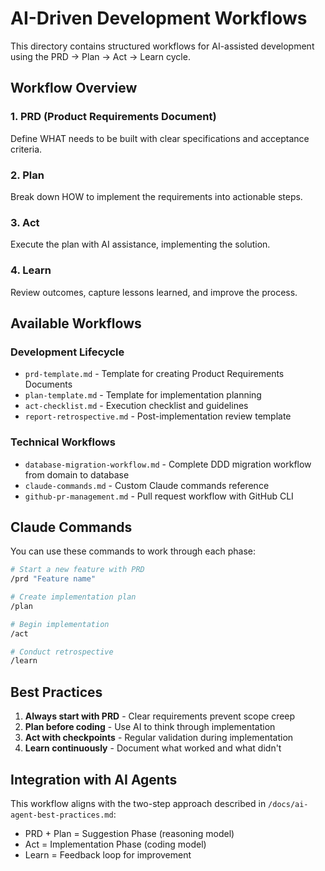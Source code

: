 # AI-Driven Development Workflows

This directory contains structured workflows for AI-assisted development using the PRD → Plan → Act → Learn cycle.

## Workflow Overview

### 1. PRD (Product Requirements Document)
Define WHAT needs to be built with clear specifications and acceptance criteria.

### 2. Plan
Break down HOW to implement the requirements into actionable steps.

### 3. Act
Execute the plan with AI assistance, implementing the solution.

### 4. Learn
Review outcomes, capture lessons learned, and improve the process.

## Available Workflows

### Development Lifecycle
- `prd-template.md` - Template for creating Product Requirements Documents
- `plan-template.md` - Template for implementation planning
- `act-checklist.md` - Execution checklist and guidelines
- `report-retrospective.md` - Post-implementation review template

### Technical Workflows
- `database-migration-workflow.md` - Complete DDD migration workflow from domain to database
- `claude-commands.md` - Custom Claude commands reference
- `github-pr-management.md` - Pull request workflow with GitHub CLI

## Claude Commands

You can use these commands to work through each phase:

```bash
# Start a new feature with PRD
/prd "Feature name"

# Create implementation plan
/plan

# Begin implementation
/act

# Conduct retrospective
/learn
```

## Best Practices

1. **Always start with PRD** - Clear requirements prevent scope creep
2. **Plan before coding** - Use AI to think through implementation
3. **Act with checkpoints** - Regular validation during implementation
4. **Learn continuously** - Document what worked and what didn't

## Integration with AI Agents

This workflow aligns with the two-step approach described in `/docs/ai-agent-best-practices.md`:
- PRD + Plan = Suggestion Phase (reasoning model)
- Act = Implementation Phase (coding model)
- Learn = Feedback loop for improvement